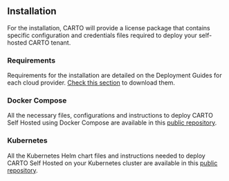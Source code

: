 ## Installation

For the installation, CARTO will provide a license package that contains specific configuration and credentials files required to deploy your self-hosted CARTO tenant.

### Requirements

Requirements for the installation are detailed on the Deployment Guides for each cloud provider. [Check this section](/deployment-options/self-hosted/overview/#deployment-guides) to download them.

### Docker Compose

All the necessary files, configurations and instructions to deploy CARTO Self Hosted using Docker Compose are available in this [public repository](https://github.com/CartoDB/carto-selfhosted).

### Kubernetes

All the Kubernetes Helm chart files and instructions needed to deploy CARTO Self Hosted on your Kubernetes cluster are available in this [public repository](https://github.com/CartoDB/carto-selfhosted-helm).